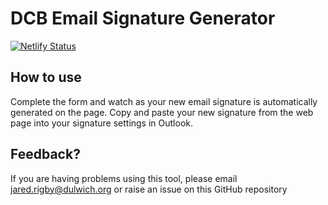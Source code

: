 # DCB Email Signature Generator

[![Netlify Status](https://api.netlify.com/api/v1/badges/4d0ad8f0-fd5e-4609-9a6e-4b0476d4330c/deploy-status)](https://app.netlify.com/sites/awesome-hamilton-98326c/deploys)

## How to use

Complete the form and watch as your new email signature is automatically generated on the page. Copy and paste your new signature from the web page into your signature settings in Outlook.

## Feedback?

If you are having problems using this tool, please email jared.rigby@dulwich.org or raise an issue on this GitHub repository
